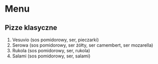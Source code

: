 # Menu

## Pizze klasyczne

1. Vesuvio (sos pomidorowy, ser, pieczarki)
2. Serowa (sos pomidorowy, ser żółty, ser camembert, ser mozarella)
3. Rukola (sos pomidorowy, ser, rukola)
4. Salami (sos pomidorowy, ser, salami)
